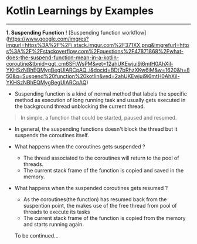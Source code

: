 # Kotlin Learnings by Examples
***
**1. Suspending Function**
! [Suspending function workflow] (https://www.google.com/imgres?imgurl=https%3A%2F%2Fi.stack.imgur.com%2F371XX.png&imgrefurl=https%3A%2F%2Fstackoverflow.com%2Fquestions%2F47871868%2Fwhat-does-the-suspend-function-mean-in-a-kotlin-coroutine&tbnid=qgt_cm6SFtWsPM&vet=12ahUKEwjui9i6mtH0AhXil-YKHSzNBhEQMygBegUIARCpAQ..i&docid=BDt7bRhzXKw6iM&w=1620&h=850&q=Suspend%20function%20kotlin&ved=2ahUKEwjui9i6mtH0AhXil-YKHSzNBhEQMygBegUIARCpAQ)

- Suspending function is a kind of normal method that labels the specific method as execution of long running task and usually gets executed in the background thread unblocking the current thread.
> In simple, a function that could be started, paused and resumed.  
- In general, the suspending functions doesn't block the thread but it suspends the coroutines itself. 
- What happens when the coroutines gets suspended ?
    * The thread associated to the coroutines will return to the pool of threads. 
    * The current stack frame of the function is copied and saved in the memory. 
- What happens when the suspended coroutines gets resumed ?
    * As the coroutines(the function) has resumed back from the suspention point, the makes use of the free thread from pool of threads to execute its tasks
    * The current stack frame of the function is copied from the memory and starts running again. 
	
	To be continued...
